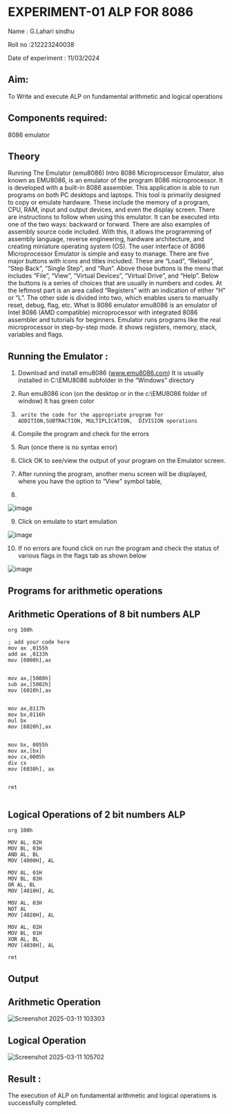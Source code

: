 # EXPERIMENT-01 ALP FOR 8086
Name : G.Lahari sindhu


Roll no :212223240038


Date of experiment : 11/03/2024





## Aim:

To Write and execute ALP on fundamental arithmetic and logical operations
## Components required: 

8086  emulator 
## Theory 
Running The Emulator (emu8086) Intro 8086 Microprocessor Emulator, also known as EMU8086, is an emulator of the program 8086 microprocessor. It is developed with a built-in 8086 assembler. This application is able to run programs on both PC desktops and laptops. This tool is primarily designed to copy or emulate hardware. These include the memory of a program, CPU, RAM, input and output devices, and even the display screen. There are instructions to follow when using this emulator. It can be executed into one of the two ways: backward or forward. There are also examples of assembly source code included. With this, it allows the programming of assembly language, reverse engineering, hardware architecture, and creating miniature operating system (OS). The user interface of 8086 Microprocessor Emulator is simple and easy to manage. There are five major buttons with icons and titles included. These are “Load”, “Reload”, “Step Back”, “Single Step”, and “Run”. Above those buttons is the menu that includes “File”, “View”, “Virtual Devices”, “Virtual Drive”, and “Help”. Below the buttons is a series of choices that are usually in numbers and codes. At the leftmost part is an area called “Registers” with an indication of either “H” or “L”. The other side is divided into two, which enables users to manually reset, debug, flag, etc. What is 8086 emulator emu8086 is an emulator of Intel 8086 (AMD compatible) microprocessor with integrated 8086 assembler and tutorials for beginners. Emulator runs programs like the real microprocessor in step-by-step mode. it shows registers, memory, stack, variables and flags.


 ## Running the Emulator :
1.	Download and install emu8086 (www.emu8086.com) It is usually installed in C:\EMU8086 subfolder in the “Windows” directory
2.	  Run  emu8086 icon (on the desktop or in the c:\EMU8086 folder of window) It has green color 
 
 
3.		write the code for the appropriate program for ADDITION,SUBTRACTION, MULTIPLICATION,  DIVISION operations 

4.	 Compile the program and check for the errors 
5.	Run (once there is no syntax error) 

6.	Click OK to see/view the output of your program on the Emulator screen. 


7.	After running the program, another menu screen will be displayed, where you have the option to “View” symbol table,
8.	 


![image](https://user-images.githubusercontent.com/36288975/189273263-d65baae9-4b8f-4723-afb3-c0ffa4052b04.png)











9.	Click on emulate to start emulation 








![image](https://user-images.githubusercontent.com/36288975/189273273-9bb36ec1-e2e8-4892-8d35-37707332bfdc.png)








10.	If no errors are found click on run the program and check the status of various flags in the flags tab as shown below 






![image](https://user-images.githubusercontent.com/36288975/189273277-113a2a33-4a40-4ff8-95a5-ecd3a1f504fe.png)







## Programs for arithmetic  operations
## Arithmetic Operations of 8 bit numbers ALP
```
org 100h

; add your code here
mov ax ,0155h
add ax ,0133h
mov [6000h],ax


mov ax,[5000h]
sub ax,[5002h]
mov [6010h],ax 


mov ax,0117h
mov bx,0116h
mul bx
mov [6020h],ax 

 
mov bx, 0055h 
mov ax,[bx]
mov cx,0005h  
div cx        
mov [6030h], ax


ret


```
## Logical Operations of 2 bit numbers ALP
```
org 100h

MOV AL, 02H  
MOV BL, 03H 
AND AL, BL  
MOV [4000H], AL

MOV AL, 01H  
MOV BL, 02H  
OR AL, BL   
MOV [4010H], AL

MOV AL, 03H 
NOT AL       
MOV [4020H], AL

MOV AL, 02H  
MOV BL, 01H  
XOR AL, BL  
MOV [4030H], AL

ret
```
## Output  
## Arithmetic Operation
![Screenshot 2025-03-11 103303](https://github.com/user-attachments/assets/45739ee5-09c1-4d3a-9d23-6f1c8de3c0dc)
## Logical Operation
![Screenshot 2025-03-11 105702](https://github.com/user-attachments/assets/dc2cd53b-b7f9-496a-97d6-d9e31d54433e)


## Result :
 
The execution of ALP on fundamental arithmetic and logical operations is successfully completed.







